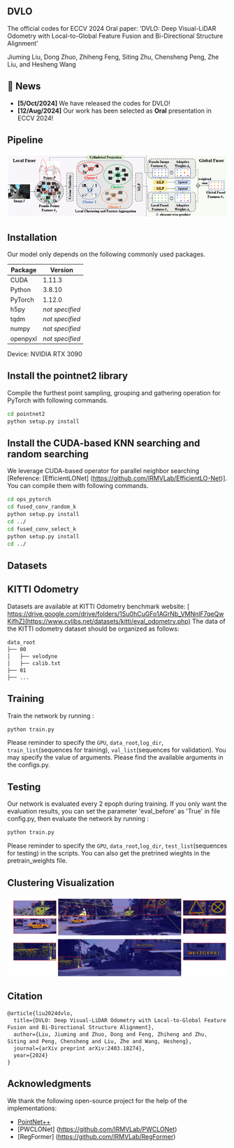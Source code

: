 ## DVLO
The official codes for ECCV 2024 Oral paper: 'DVLO: Deep Visual-LiDAR Odometry with Local-to-Global Feature Fusion and Bi-Directional Structure Alignment'

Jiuming Liu, Dong Zhuo, Zhiheng Feng, Siting Zhu, Chensheng Peng, Zhe Liu, and Hesheng Wang

## 📣 News
- **[5/Oct/2024]** We have released the codes for DVLO!
- **[12/Aug/2024]** Our work has been selected as **Oral** presentation in ECCV 2024!

## Pipeline
<img src="fuser.png">

## Installation
Our model only depends on the following commonly used packages.

| Package      | Version                          |
| ------------ | -------------------------------- |
| CUDA         |  1.11.3                          |
| Python       |  3.8.10                          |
| PyTorch      |  1.12.0                          |
| h5py         | *not specified*                  |
| tqdm         | *not specified*                  |
| numpy        | *not specified*                  |
| openpyxl     | *not specified*                  |

Device: NVIDIA RTX 3090

## Install the pointnet2 library
Compile the furthest point sampling, grouping and gathering operation for PyTorch with following commands. 
```bash
cd pointnet2
python setup.py install
```

## Install the CUDA-based KNN searching and random searching
We leverage CUDA-based operator for parallel neighbor searching [Reference: [EfficientLONet] (https://github.com/IRMVLab/EfficientLO-Net)]. You can compile them with following commands. 
```bash
cd ops_pytorch
cd fused_conv_random_k
python setup.py install
cd ../
cd fused_conv_select_k
python setup.py install
cd ../
```

## Datasets
## KITTI Odometry
Datasets are available at KITTI Odometry benchmark website: [ https://drive.google.com/drive/folders/1Su0hCuGFo1AGrNb_VMNnlF7qeQwKjfhZ](https://www.cvlibs.net/datasets/kitti/eval_odometry.php)
The data of the KITTI odometry dataset should be organized as follows: 

```
data_root
├── 00
│   ├── velodyne
│   ├── calib.txt
├── 01
├── ...
```

## Training
Train the network by running :
```bash
python train.py 
```
Please reminder to specify the `GPU`, `data_root`,`log_dir`, `train_list`(sequences for training), `val_list`(sequences for validation).
You may specify the value of arguments. Please find the available arguments in the configs.py. 

## Testing
Our network is evaluated every 2 epoph during training. If you only want the evaluation results, you can set the parameter 'eval_before' as 'True' in file config.py, then evaluate the network by running :
```bash
python train.py
```
Please reminder to specify the `GPU`, `data_root`,`log_dir`, `test_list`(sequences for testing) in the scripts.
You can also get the pretrined wieghts in the pretrain_weights file.

## Clustering Visualization
<img src="visual.png">

## Citation
```
@article{liu2024dvlo,
  title={DVLO: Deep Visual-LiDAR Odometry with Local-to-Global Feature Fusion and Bi-Directional Structure Alignment},
  author={Liu, Jiuming and Zhuo, Dong and Feng, Zhiheng and Zhu, Siting and Peng, Chensheng and Liu, Zhe and Wang, Hesheng},
  journal={arXiv preprint arXiv:2403.18274},
  year={2024}
}
```
## Acknowledgments
We thank the following open-source project for the help of the implementations:
- [PointNet++](https://github.com/charlesq34/pointnet2) 
- [PWCLONet] (https://github.com/IRMVLab/PWCLONet)
- [RegFormer] (https://github.com/IRMVLab/RegFormer)
